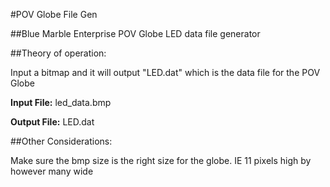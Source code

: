 #POV Globe File Gen

##Blue Marble Enterprise POV Globe LED data file generator

##Theory of operation:

Input a bitmap and it will output "LED.dat" which is the data file for the POV Globe

**Input File:** led_data.bmp

**Output File:** LED.dat

##Other Considerations:

Make sure the bmp size is the right size for the globe. IE 11 pixels high by however many wide

